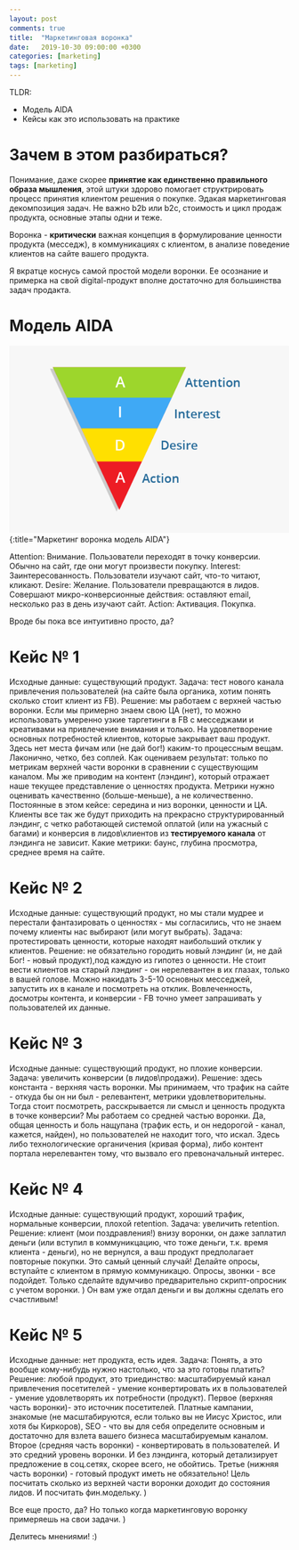 ```yaml
---
layout: post
comments: true
title:  "Маркетинговая воронка"
date:   2019-10-30 09:00:00 +0300
categories: [marketing]
tags: [marketing]
---
```


TLDR: 

* Модель AIDA
* Кейсы как это использовать на практике

# Зачем в этом разбираться?

Понимание, даже скорее **принятие как единственно правильного образа мышления**, этой штуки здорово помогает структрировать процесс принятия клиентом решения о покупке. Эдакая маркетинговая декомпозиция задач. Не важно b2b или b2c, стоимость и цикл продаж продукта, основные этапы одни и теже.

Воронка - **критически** важная концепция в формулирование ценности продукта (месседж), в коммуникациях с клиентом, в анализе поведение клиентов на сайте вашего продукта.

Я вкратце коснусь самой простой модели воронки. Ее осознание и примерка на свой digital-продукт вполне достаточно для большинства задач продакта.

# Модель AIDA

![Маркетинг воронка модель AIDA](/assets/20191030/aida.png){:title="Маркетинг воронка модель AIDA"}

Attention: Внимание. Пользователи переходят в точку конверсии. Обычно на сайт, где они могут произвести покупку.
Interest: Заинтересованность. Пользователи изучают сайт, что-то читают, кликают.
Desire: Желание. Пользователи превращаются в лидов. Совершают микро-конверсионные действия: оставляют email, несколько раз в день изучают сайт.
Action: Активация. Покупка.

Вроде бы пока все интуитивно просто, да?

# Кейс № 1

Исходные данные: существующий продукт.
Задача: тест нового канала привлечения пользователей (на сайте была органика, хотим понять сколько стоит клиент из FB).
Решение: мы работаем с верхней частью воронки. Если мы примерно знаем свою ЦА (нет), то можно использовать умеренно узкие таргетинги в FB с месседжами и креативами на привлечение внимания и только. На удовлетворение основных потребностей клиентов, которые закрывает ваш продукт. Здесь нет места фичам или (не дай бог!) каким-то процессным вещам. Лаконично, четко, без соплей.
Как оцениваем результат: только по метрикам верхней части воронки в сравнении с существующим каналом. Мы же приводим на контент (лэндинг), который отражает наше текущее представление о ценностях продукта. Метрики нужно оценивать качественно (больше-меньше), а не количественно. Постоянные в этом кейсе: середина и низ воронки, ценности и ЦА. Клиенты все так же будут приходить на прекрасно структурированный лэндинг, с четко работающей системой оплатой (или на ужасный с багами) и конверсия в лидов\клиентов из **тестируемого канала** от лэндинга не зависит.
Какие метрики: баунс, глубина просмотра, среднее время на сайте.

# Кейс № 2

Исходные данные: существующий продукт, но мы стали мудрее и перестали фантазировать о ценностях - мы согласились, что не знаем почему клиенты нас выбирают (или могут выбрать).
Задача: протестировать ценности, которые находят наибольший отклик у клиентов.
Решение: не обязательно городить новый лэндинг (и, не дай Бог! - новый продукт),под каждую из гипотез о ценности. Не стоит вести клиентов на старый лэндинг - он нерелевантен в их глазах, только в вашей голове. Можно накидать 3-5-10 основных месседжей, запустить их в канале и посмотреть на отклик. Вовлеченность, досмотры контента, и конверсии - FB точно умеет запрашивать у пользователей их данные.


# Кейс № 3

Исходные данные: существующий продукт, но плохие конверсии.
Задача: увеличить конверсии (в лидов\продажи).
Решение: здесь константа - верхняя часть воронки. Мы принимаем, что трафик на сайте - откуда бы он ни был - релевантент, метрики удовлетворительны. Тогда стоит посмотреть, расскрывается ли смысл и ценность продукта в точке конверсии? Мы работаем со средней частью воронки. Да, общая ценность и боль нащупана (трафик есть, и он недорогой - канал, кажется, найден), но пользователей не находит того, что искал. Здесь либо технологические органичения (кривая форма), либо контент портала нерелевантен тому, что вызвало его превоначальный интерес.

# Кейс № 4

Исходные данные: существующий продукт, хороший трафик, нормальные конверсии, плохой retention.
Задача: увеличить retention.
Решение: клиент (мои поздравления!) внизу воронки, он даже заплатил деньги (или вступил в коммуникцацию, что тоже деньги, т.к. время клиента - деньги), но не вернулся, а ваш продукт предполагает повторные покупки. Это самый ценный случай! Делайте опросы, вступайте с клиентом в прямую коммуникацю. Опросы, звонки - все подойдет. Только сделайте вдумчиво предварительно скрипт-опросник с учетом воронки. ) Он вам уже отдал деньги и вы должны сделать его счастливым!

# Кейс № 5

Исходные данные: нет продукта, есть идея.
Задача: Понять, а это вообще кому-нибудь нужно настолько, что за это готовы платить?
Решение: любой продукт, это триединство: масштабируемый канал привлечения посетителей - умение конвертировать их в пользователей - умение удовлетворять их потребности (продукт). 
Первое (верхняя часть воронки)- это источник посетителей. Платные кампании, знакомые (не масштабируются, если только вы не Иисус Христос, или хотя бы Киркоров), SEO - что вы для себя определите основным и достаточно для взлета вашего бизнеса масштабируемым каналом.
Второе (средняя часть воронки) - конвертировать в пользователей. И это средний уровень воронки. И без лэндинга, который детализирует предложение в соц.сетях, скорее всего, не обойтись.
Третье (нижняя часть воронки) - готовый продукт иметь не обязательно! Цель посчитать сколько из верхней части воронки доходит до состояния лидов. И посчитать фин.модельку. )

Все еще просто, да? Но только когда маркетинговую воронку примеряешь на свои задачи. )

Делитесь мнениями! :)